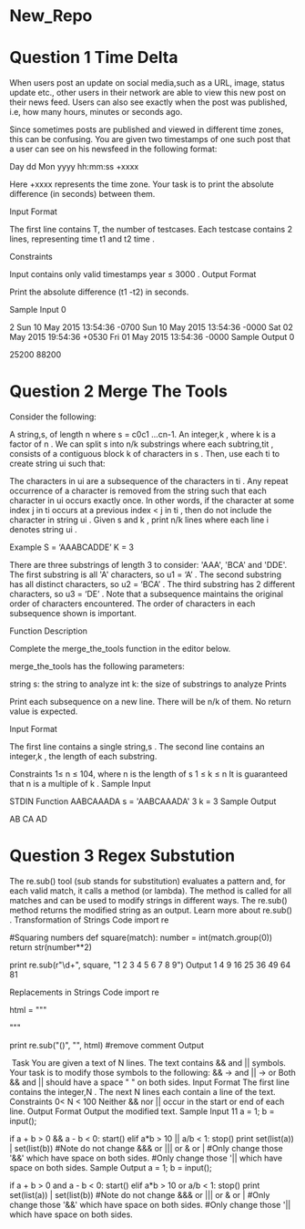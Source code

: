# New_Repo
# Question 1 Time Delta

When users post an update on social media,such as a URL, image, status update etc., other users in their network are able to view this new post on their news feed. Users can also see exactly when the post was published, i.e, how many hours, minutes or seconds ago.

Since sometimes posts are published and viewed in different time zones, this can be confusing. You are given two timestamps of one such post that a user can see on his newsfeed in the following format:

Day dd Mon yyyy hh:mm:ss +xxxx

Here +xxxx represents the time zone. Your task is to print the absolute difference (in seconds) between them.

Input Format

The first line contains T, the number of testcases.
Each testcase contains 2 lines, representing time t1 and t2 time .

Constraints

Input contains only valid timestamps
year ≤ 3000
.
Output Format

Print the absolute difference (t1 -t2) in seconds.

Sample Input 0

2
Sun 10 May 2015 13:54:36 -0700
Sun 10 May 2015 13:54:36 -0000
Sat 02 May 2015 19:54:36 +0530
Fri 01 May 2015 13:54:36 -0000
Sample Output 0

25200
88200

# Question 2 Merge The Tools

Consider the following:

A string,s, of length n where s = c0c1 …cn-1.
An integer,k , where k  is a factor of n .
We can split s into  n/k  substrings where each subtring,tit , consists of a contiguous block k of  characters in s . Then, use each ti to create string ui such that:

The characters in ui are a subsequence of the characters in ti .
Any repeat occurrence of a character is removed from the string such that each character in ui occurs exactly once. In other words, if the character at some index j in ti occurs at a previous index < j in ti , then do not include the character in string ui .
Given s and k , print n/k   lines where each line i denotes string ui .

Example
S = ‘AAABCADDE’
K = 3

There are three substrings of length 3 to consider: 'AAA', 'BCA' and 'DDE'. The first substring is all 'A' characters, so u1 = ‘A’ . The second substring has all distinct characters, so u2 = ‘BCA’ . The third substring has 2 different characters, so u3 = ‘DE’ . Note that a subsequence maintains the original order of characters encountered. The order of characters in each subsequence shown is important.

Function Description

Complete the merge_the_tools function in the editor below.

merge_the_tools has the following parameters:

string s: the string to analyze
int k: the size of substrings to analyze
Prints

Print each subsequence on a new line. There will be n/k  of them. No return value is expected.

Input Format

The first line contains a single string,s .
The second line contains an integer,k , the length of each substring.

Constraints
1≤ n ≤ 104, where n is the length of s
1 ≤ k ≤ n
It is guaranteed that n is a multiple of k .
Sample Input

STDIN       Function
AABCAAADA   s = 'AABCAAADA'
3           k = 3
Sample Output

AB
CA
AD

# Question 3 Regex Substution 
The re.sub() tool (sub stands for substitution) evaluates a pattern and, for each valid match, it calls a method (or lambda).
The method is called for all matches and can be used to modify strings in different ways.
The re.sub() method returns the modified string as an output.
Learn more about re.sub() .
Transformation of Strings
Code
import re

#Squaring numbers
def square(match):
    number = int(match.group(0))
    return str(number**2)

print re.sub(r"\d+", square, "1 2 3 4 5 6 7 8 9")
Output
1 4 9 16 25 36 49 64 81

Replacements in Strings
Code
import re

html = """
<head>
<title>HTML</title>
</head>
<object type="application/x-flash" 
  data="your-file.swf" 
  width="0" height="0">
  <!-- <param name="movie"  value="your-file.swf" /> -->
  <param name="quality" value="high"/>
</object>
"""

print re.sub("(<!--.*?-->)", "", html) #remove comment
Output
<head>
<title>HTML</title>
</head>
<object type="application/x-flash" 
  data="your-file.swf" 
  width="0" height="0">

  <param name="quality" value="high"/>
</object>
Task
You are given a text of N lines. The text contains && and || symbols.
Your task is to modify those symbols to the following:
&& → and
|| → or
Both && and || should have a space " " on both sides.
Input Format
The first line contains the integer,N .
The next N  lines each contain a line of the text.
Constraints
0< N < 100
Neither && nor || occur in the start or end of each line.
Output Format
Output the modified text.
Sample Input
11
a = 1;
b = input();

if a + b > 0 && a - b < 0:
    start()
elif a*b > 10 || a/b < 1:
    stop()
print set(list(a)) | set(list(b)) 
#Note do not change &&& or ||| or & or |
#Only change those '&&' which have space on both sides.
#Only change those '|| which have space on both sides.
Sample Output
a = 1;
b = input();

if a + b > 0 and a - b < 0:
    start()
elif a*b > 10 or a/b < 1:
    stop()
print set(list(a)) | set(list(b)) 
#Note do not change &&& or ||| or & or |
#Only change those '&&' which have space on both sides.
#Only change those '|| which have space on both sides.    
